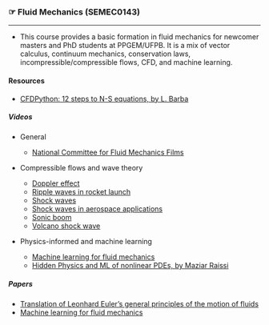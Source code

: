 ### <span style="color:rgb(0,0,0);">&#9758;</span> Fluid Mechanics (SEMEC0143)
---

- This course provides a basic formation in fluid mechanics for newcomer masters and PhD students at PPGEM/UFPB. It is a mix of vector calculus, continuum mechanics, conservation laws, incompressible/compressible flows, CFD, and machine learning.

#### Resources

- [CFDPython: 12 steps to N-S equations, by L. Barba](https://github.com/barbagroup/CFDPython)

##### Videos
- General
	- [National Committee for Fluid Mechanics Films](https://web.mit.edu/hml/ncfmf.html)
- Compressible flows and wave theory
	- [Doppler effect](https://www.youtube.com/watch?v=h4OnBYrbCjY) 
	- [Ripple waves in rocket launch](https://www.youtube.com/watch?v=p0xY69kUtdU)
	- [Shock waves](https://www.youtube.com/watch?v=ng4XMEWUCLI)
	- [Shock waves in aerospace applications](https://www.youtube.com/watch?v=j493HvCkMbM)
	- [Sonic boom](https://www.youtube.com/watch?v=gWGLAAYdbbc)
	- [Volcano shock wave](https://video.nationalgeographic.com/video/news/00000148-e5ba-ddff-ab58-f5fb7e470000)

- Physics-informed and machine learning
	- [Machine learning for fluid mechanics](https:/www.youtube.com/watch?v=8e3OT2K99Kw&t=34s)
	- [Hidden Physics and ML of nonlinear PDEs, by Maziar Raissi](https://www.youtube.com/watch?v=GXZq2_WYRjo)

##### Papers

- [Translation of Leonhard Euler’s general principles of the motion of fluids](../../../../_media/files/paper-euler-translation.pdf)
- [Machine learning for fluid mechanics](https://doi.org/10.1146/annurev-fluid-010719-060214)

